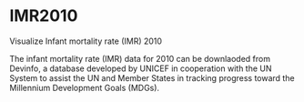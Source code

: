 # IMR2010
Visualize Infant mortality rate (IMR) 2010

The infant mortality rate (IMR) data for 2010 can be downlaoded from Devinfo, a database developed by UNICEF in cooperation with the UN System to assist the UN and Member States in tracking progress toward the Millennium Development Goals (MDGs).
